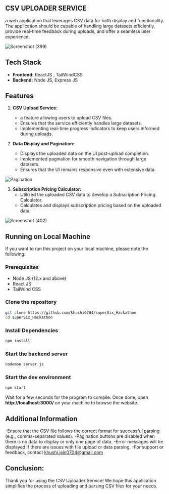 ## CSV UPLOADER SERVICE

a web application that leverages CSV data for both display and functionality. The application should be capable of handling large datasets efficiently, provide real-time feedback during uploads, and offer a seamless user experience.  

![Screenshot (399)](https://github.com/khushi0704/superSix_Hackathon/assets/64957861/19b419f4-7e43-4e9e-9ef1-8da0c18278aa)


## Tech Stack
 - **Frontend:** ReactJS , TailWindCSS
 - **Backend:** Node JS, Express JS

## Features
1. **CSV Upload Service:**
   - a feature allowing users to upload CSV files.
   - Ensures that the service efficiently handles large datasets.
   - Implementing real-time progress indicators to keep users informed during uploads.

2. **Data Display and Pagination:**
   - Displays the uploaded data on the UI post-upload completion.
   - Implemented pagination for smooth navigation through large datasets.
   - Ensures that the UI remains responsive even with extensive data.

![Pagination](https://github.com/khushi0704/superSix_Hackathon/assets/64957861/86849ea6-ff1d-4d07-9462-626439882ff8)

3. **Subscription Pricing Calculator:**
   - Utilized the uploaded CSV data to develop a Subscription Pricing Calculator.
   - Calculates and displays subscription pricing based on the uploaded data.
     
![Screenshot (402)](https://github.com/khushi0704/superSix_Hackathon/assets/64957861/dd2bcb54-712e-4f8e-acfc-ff805412bf43)


## Running on Local Machine

If you want to run this project on your local machine, please note the following:

### Prerequisites
 - Node JS (12.x and above)
 - React JS
 - TailWind CSS
  
### Clone the repository

```bash
git clone https://github.com/khushi0704/superSix_Hackathon
cd superSix_Hackathon
```

### Install Dependencies
```bash
npm install
```

### Start the backend server
```bash
nodemon server.js
```
### Start the dev environment
```bash
npm start
```

Wait for a few seconds for the program to compile. Once done, open **http://localhost:3000/** on your machine to browse the website.

## Additional Information
 -Ensure that the CSV file follows the correct format for successful parsing (e.g., comma-separated values).
 -Pagination buttons are disabled when there is no data to display or only one page of data.
 -Error messages will be displayed if there are issues with file upload or data parsing.
 -For support or feedback, contact khushi.jain0704@gmail.com

## Conclusion:
Thank you for using the CSV Uploader Service! We hope this application simplifies the process of uploading and parsing CSV files for your needs. 
